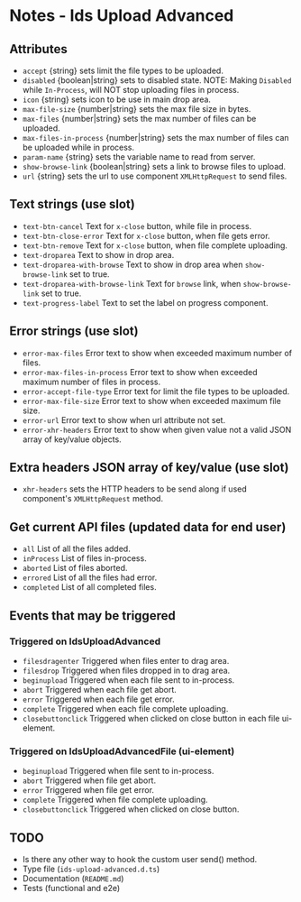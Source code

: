 # Notes - Ids Upload Advanced

## Attributes

- `accept` {string} sets limit the file types to be uploaded.
- `disabled` {boolean|string} sets to disabled state. NOTE: Making `Disabled` while `In-Process`, will NOT stop uploading files in process.
- `icon` {string} sets icon to be use in main drop area.
- `max-file-size` {number|string} sets the max file size in bytes.
- `max-files` {number|string} sets the max number of files can be uploaded.
- `max-files-in-process` {number|string} sets the max number of files can be uploaded while in process.
- `param-name` {string} sets the variable name to read from server.
- `show-browse-link` {boolean|string} sets a link to browse files to upload.
- `url` {string} sets the url to use component `XMLHttpRequest` to send files.

## Text strings (use slot)

- `text-btn-cancel` Text for `x-close` button, while file in process.
- `text-btn-close-error` Text for `x-close` button, when file gets error.
- `text-btn-remove` Text for `x-close` button, when file complete uploading.
- `text-droparea` Text to show in drop area.
- `text-droparea-with-browse` Text to show in drop area when `show-browse-link` set to true.
- `text-droparea-with-browse-link` Text for `browse` link, when `show-browse-link` set to true.
- `text-progress-label` Text to set the label on progress component.

## Error strings (use slot)

- `error-max-files` Error text to show when exceeded maximum number of files.
- `error-max-files-in-process` Error text to show when exceeded maximum number of files in process.
- `error-accept-file-type` Error text for limit the file types to be uploaded.
- `error-max-file-size` Error text to show when exceeded maximum file size.
- `error-url` Error text to show when url attribute not set.
- `error-xhr-headers` Error text to show when given value not a valid JSON array of key/value objects.

## Extra headers JSON array of key/value (use slot)

- `xhr-headers` sets the HTTP headers to be send along if used component's `XMLHttpRequest` method.

## Get current API files (updated data for end user)

- `all` List of all the files added.
- `inProcess` List of files in-process.
- `aborted` List of files aborted.
- `errored` List of all the files had error.
- `completed` List of all completed files.

## Events that may be triggered

### Triggered on IdsUploadAdvanced

- `filesdragenter` Triggered when files enter to drag area.
- `filesdrop` Triggered when files dropped in to drag area.
- `beginupload` Triggered when each file sent to in-process.
- `abort` Triggered when each file get abort.
- `error` Triggered when each file get error.
- `complete` Triggered when each file complete uploading.
- `closebuttonclick` Triggered when clicked on close button in each file ui-element.

### Triggered on IdsUploadAdvancedFile (ui-element)

- `beginupload` Triggered when file sent to in-process.
- `abort` Triggered when file get abort.
- `error` Triggered when file get error.
- `complete` Triggered when file complete uploading.
- `closebuttonclick` Triggered when clicked on close button.

## TODO

- Is there any other way to hook the custom user send() method.
- Type file (`ids-upload-advanced.d.ts`)
- Documentation (`README.md`)
- Tests (functional and e2e)
